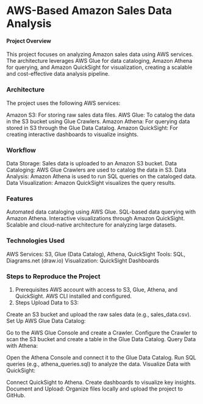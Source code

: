 # AWS-Based Amazon Sales Data Analysis
#### Project Overview
This project focuses on analyzing Amazon sales data using AWS services. The architecture leverages AWS Glue for data cataloging, Amazon Athena for querying, and Amazon QuickSight for visualization, creating a scalable and cost-effective data analysis pipeline.

### Architecture
The project uses the following AWS services:

Amazon S3: For storing raw sales data files.
AWS Glue: To catalog the data in the S3 bucket using Glue Crawlers.
Amazon Athena: For querying data stored in S3 through the Glue Data Catalog.
Amazon QuickSight: For creating interactive dashboards to visualize insights.

### Workflow
Data Storage: Sales data is uploaded to an Amazon S3 bucket.
Data Cataloging: AWS Glue Crawlers are used to catalog the data in S3.
Data Analysis: Amazon Athena is used to run SQL queries on the cataloged data.
Data Visualization: Amazon QuickSight visualizes the query results.

### Features
Automated data cataloging using AWS Glue.
SQL-based data querying with Amazon Athena.
Interactive visualizations through Amazon QuickSight.
Scalable and cloud-native architecture for analyzing large datasets.

### Technologies Used
AWS Services: S3, Glue (Data Catalog), Athena, QuickSight
Tools: SQL, Diagrams.net (draw.io)
Visualization: QuickSight Dashboards

### Steps to Reproduce the Project
1. Prerequisites
AWS account with access to S3, Glue, Athena, and QuickSight.
AWS CLI installed and configured.
2. Steps
Upload Data to S3:

Create an S3 bucket and upload the raw sales data (e.g., sales_data.csv).
Set Up AWS Glue Data Catalog:

Go to the AWS Glue Console and create a Crawler.
Configure the Crawler to scan the S3 bucket and create a table in the Glue Data Catalog.
Query Data with Athena:

Open the Athena Console and connect it to the Glue Data Catalog.
Run SQL queries (e.g., athena_queries.sql) to analyze the data.
Visualize Data with QuickSight:

Connect QuickSight to Athena.
Create dashboards to visualize key insights.
Document and Upload:
Organize files locally and upload the project to GitHub.


